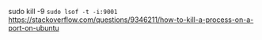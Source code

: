 sudo kill -9 `sudo lsof -t -i:9001`
https://stackoverflow.com/questions/9346211/how-to-kill-a-process-on-a-port-on-ubuntu
